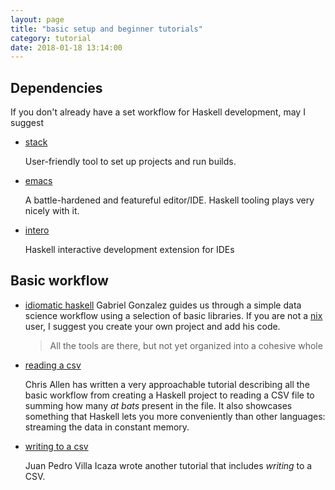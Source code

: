 ```yaml
---
layout: page
title: "basic setup and beginner tutorials"
category: tutorial
date: 2018-01-18 13:14:00
---
```


## Dependencies

If you don't already have a set workflow for Haskell development, may I suggest

- [stack](https://haskell-lang.org/get-started)

    User-friendly tool to set up projects and run builds.

- [emacs](https://www.gnu.org/software/emacs/)

    A battle-hardened and featureful editor/IDE. Haskell tooling plays very nicely with it.

- [intero](https://haskell-lang.org/intero)

    Haskell interactive development extension for IDEs

## Basic workflow

- [idiomatic haskell](https://github.com/Gabriel439/slides/blob/master/lambdaconf/data/data.md) 
    Gabriel Gonzalez guides us through a simple data science workflow using a selection of basic libraries. If you are not a [nix](https://nixos.org/) user, I suggest you create your own project and add his code.

    > All the tools are there, but not yet organized into a cohesive whole

- [reading a csv](http://howistart.org/posts/haskell/1/) 

    Chris Allen has written a very approachable tutorial describing all the basic workflow from creating a Haskell project to reading a CSV file to summing how many *at bats* present in the file. It also showcases something that Haskell lets you more conveniently than other languages: streaming the data in constant memory.

- [writing to a csv](https://www.stackbuilders.com/tutorials/haskell/csv-encoding-decoding/) 

    Juan Pedro Villa Icaza wrote another tutorial that includes *writing* to a CSV.

